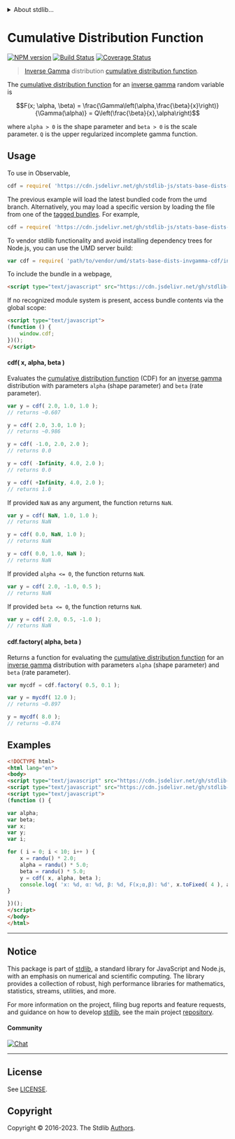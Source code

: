 <!--

@license Apache-2.0

Copyright (c) 2018 The Stdlib Authors.

Licensed under the Apache License, Version 2.0 (the "License");
you may not use this file except in compliance with the License.
You may obtain a copy of the License at

   http://www.apache.org/licenses/LICENSE-2.0

Unless required by applicable law or agreed to in writing, software
distributed under the License is distributed on an "AS IS" BASIS,
WITHOUT WARRANTIES OR CONDITIONS OF ANY KIND, either express or implied.
See the License for the specific language governing permissions and
limitations under the License.

-->


<details>
  <summary>
    About stdlib...
  </summary>
  <p>We believe in a future in which the web is a preferred environment for numerical computation. To help realize this future, we've built stdlib. stdlib is a standard library, with an emphasis on numerical and scientific computation, written in JavaScript (and C) for execution in browsers and in Node.js.</p>
  <p>The library is fully decomposable, being architected in such a way that you can swap out and mix and match APIs and functionality to cater to your exact preferences and use cases.</p>
  <p>When you use stdlib, you can be absolutely certain that you are using the most thorough, rigorous, well-written, studied, documented, tested, measured, and high-quality code out there.</p>
  <p>To join us in bringing numerical computing to the web, get started by checking us out on <a href="https://github.com/stdlib-js/stdlib">GitHub</a>, and please consider <a href="https://opencollective.com/stdlib">financially supporting stdlib</a>. We greatly appreciate your continued support!</p>
</details>

# Cumulative Distribution Function

[![NPM version][npm-image]][npm-url] [![Build Status][test-image]][test-url] [![Coverage Status][coverage-image]][coverage-url] <!-- [![dependencies][dependencies-image]][dependencies-url] -->

> [Inverse Gamma][inverse-gamma] distribution [cumulative distribution function][cdf].

<section class="intro">

The [cumulative distribution function][cdf] for an [inverse gamma][inverse-gamma] random variable is

<!-- <equation class="equation" label="eq:invgamma_cdf" align="center" raw="F(x; \alpha, \beta) = \frac{\Gamma\left(\alpha,\frac{\beta}{x}\right)}{\Gamma(\alpha)} = Q\left(\frac{\beta}{x},\alpha\right)" alt="Cumulative distribution function for a Inverse Gamma distribution."> -->

```math
F(x; \alpha, \beta) = \frac{\Gamma\left(\alpha,\frac{\beta}{x}\right)}{\Gamma(\alpha)} = Q\left(\frac{\beta}{x},\alpha\right)
```

<!-- <div class="equation" align="center" data-raw-text="F(x; \alpha, \beta) = \frac{\Gamma\left(\alpha,\frac{\beta}{x}\right)}{\Gamma(\alpha)} = Q\left(\frac{\beta}{x},\alpha\right)" data-equation="eq:invgamma_cdf">
    <img src="https://cdn.jsdelivr.net/gh/stdlib-js/stdlib@591cf9d5c3a0cd3c1ceec961e5c49d73a68374cb/lib/node_modules/@stdlib/stats/base/dists/invgamma/cdf/docs/img/equation_invgamma_cdf.svg" alt="Cumulative distribution function for a Inverse Gamma distribution.">
    <br>
</div> -->

<!-- </equation> -->

where `alpha > 0` is the shape parameter and `beta > 0` is the scale parameter. `Q` is the upper regularized incomplete gamma function.

</section>

<!-- /.intro -->



<section class="usage">

## Usage

To use in Observable,

```javascript
cdf = require( 'https://cdn.jsdelivr.net/gh/stdlib-js/stats-base-dists-invgamma-cdf@umd/browser.js' )
```
The previous example will load the latest bundled code from the umd branch. Alternatively, you may load a specific version by loading the file from one of the [tagged bundles](https://github.com/stdlib-js/stats-base-dists-invgamma-cdf/tags). For example,

```javascript
cdf = require( 'https://cdn.jsdelivr.net/gh/stdlib-js/stats-base-dists-invgamma-cdf@v0.1.0-umd/browser.js' )
```

To vendor stdlib functionality and avoid installing dependency trees for Node.js, you can use the UMD server build:

```javascript
var cdf = require( 'path/to/vendor/umd/stats-base-dists-invgamma-cdf/index.js' )
```

To include the bundle in a webpage,

```html
<script type="text/javascript" src="https://cdn.jsdelivr.net/gh/stdlib-js/stats-base-dists-invgamma-cdf@umd/browser.js"></script>
```

If no recognized module system is present, access bundle contents via the global scope:

```html
<script type="text/javascript">
(function () {
    window.cdf;
})();
</script>
```

#### cdf( x, alpha, beta )

Evaluates the [cumulative distribution function][cdf] (CDF) for an [inverse gamma][inverse-gamma] distribution with parameters `alpha` (shape parameter) and `beta` (rate parameter).

```javascript
var y = cdf( 2.0, 1.0, 1.0 );
// returns ~0.607

y = cdf( 2.0, 3.0, 1.0 );
// returns ~0.986

y = cdf( -1.0, 2.0, 2.0 );
// returns 0.0

y = cdf( -Infinity, 4.0, 2.0 );
// returns 0.0

y = cdf( +Infinity, 4.0, 2.0 );
// returns 1.0
```

If provided `NaN` as any argument, the function returns `NaN`.

```javascript
var y = cdf( NaN, 1.0, 1.0 );
// returns NaN

y = cdf( 0.0, NaN, 1.0 );
// returns NaN

y = cdf( 0.0, 1.0, NaN );
// returns NaN
```

If provided `alpha <= 0`, the function returns `NaN`.

```javascript
var y = cdf( 2.0, -1.0, 0.5 );
// returns NaN
```

If provided `beta <= 0`, the function returns `NaN`.

```javascript
var y = cdf( 2.0, 0.5, -1.0 );
// returns NaN
```

#### cdf.factory( alpha, beta )

Returns a function for evaluating the [cumulative distribution function][cdf] for an [inverse gamma][inverse-gamma] distribution with parameters `alpha` (shape parameter) and `beta` (rate parameter).

```javascript
var mycdf = cdf.factory( 0.5, 0.1 );

var y = mycdf( 12.0 );
// returns ~0.897

y = mycdf( 8.0 );
// returns ~0.874
```

</section>

<!-- /.usage -->

<section class="examples">

## Examples

<!-- eslint no-undef: "error" -->

```html
<!DOCTYPE html>
<html lang="en">
<body>
<script type="text/javascript" src="https://cdn.jsdelivr.net/gh/stdlib-js/random-base-randu@umd/browser.js"></script>
<script type="text/javascript" src="https://cdn.jsdelivr.net/gh/stdlib-js/stats-base-dists-invgamma-cdf@umd/browser.js"></script>
<script type="text/javascript">
(function () {

var alpha;
var beta;
var x;
var y;
var i;

for ( i = 0; i < 10; i++ ) {
    x = randu() * 2.0;
    alpha = randu() * 5.0;
    beta = randu() * 5.0;
    y = cdf( x, alpha, beta );
    console.log( 'x: %d, α: %d, β: %d, F(x;α,β): %d', x.toFixed( 4 ), alpha.toFixed( 4 ), beta.toFixed( 4 ), y.toFixed( 4 ) );
}

})();
</script>
</body>
</html>
```

</section>

<!-- /.examples -->

<!-- Section for related `stdlib` packages. Do not manually edit this section, as it is automatically populated. -->

<section class="related">

</section>

<!-- /.related -->

<!-- Section for all links. Make sure to keep an empty line after the `section` element and another before the `/section` close. -->


<section class="main-repo" >

* * *

## Notice

This package is part of [stdlib][stdlib], a standard library for JavaScript and Node.js, with an emphasis on numerical and scientific computing. The library provides a collection of robust, high performance libraries for mathematics, statistics, streams, utilities, and more.

For more information on the project, filing bug reports and feature requests, and guidance on how to develop [stdlib][stdlib], see the main project [repository][stdlib].

#### Community

[![Chat][chat-image]][chat-url]

---

## License

See [LICENSE][stdlib-license].


## Copyright

Copyright &copy; 2016-2023. The Stdlib [Authors][stdlib-authors].

</section>

<!-- /.stdlib -->

<!-- Section for all links. Make sure to keep an empty line after the `section` element and another before the `/section` close. -->

<section class="links">

[npm-image]: http://img.shields.io/npm/v/@stdlib/stats-base-dists-invgamma-cdf.svg
[npm-url]: https://npmjs.org/package/@stdlib/stats-base-dists-invgamma-cdf

[test-image]: https://github.com/stdlib-js/stats-base-dists-invgamma-cdf/actions/workflows/test.yml/badge.svg?branch=v0.1.0
[test-url]: https://github.com/stdlib-js/stats-base-dists-invgamma-cdf/actions/workflows/test.yml?query=branch:v0.1.0

[coverage-image]: https://img.shields.io/codecov/c/github/stdlib-js/stats-base-dists-invgamma-cdf/main.svg
[coverage-url]: https://codecov.io/github/stdlib-js/stats-base-dists-invgamma-cdf?branch=main

<!--

[dependencies-image]: https://img.shields.io/david/stdlib-js/stats-base-dists-invgamma-cdf.svg
[dependencies-url]: https://david-dm.org/stdlib-js/stats-base-dists-invgamma-cdf/main

-->

[chat-image]: https://img.shields.io/gitter/room/stdlib-js/stdlib.svg
[chat-url]: https://app.gitter.im/#/room/#stdlib-js_stdlib:gitter.im

[stdlib]: https://github.com/stdlib-js/stdlib

[stdlib-authors]: https://github.com/stdlib-js/stdlib/graphs/contributors

[umd]: https://github.com/umdjs/umd
[es-module]: https://developer.mozilla.org/en-US/docs/Web/JavaScript/Guide/Modules

[deno-url]: https://github.com/stdlib-js/stats-base-dists-invgamma-cdf/tree/deno
[umd-url]: https://github.com/stdlib-js/stats-base-dists-invgamma-cdf/tree/umd
[esm-url]: https://github.com/stdlib-js/stats-base-dists-invgamma-cdf/tree/esm
[branches-url]: https://github.com/stdlib-js/stats-base-dists-invgamma-cdf/blob/main/branches.md

[stdlib-license]: https://raw.githubusercontent.com/stdlib-js/stats-base-dists-invgamma-cdf/main/LICENSE

[cdf]: https://en.wikipedia.org/wiki/Cumulative_distribution_function

[inverse-gamma]: https://en.wikipedia.org/wiki/Inverse-gamma_distribution

</section>

<!-- /.links -->
